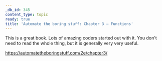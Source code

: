 ```yaml
---
_db_id: 345
content_type: topic
ready: true
title: 'Automate the boring stuff: Chapter 3 – Functions'
---
```


This is a great book. Lots of amazing coders started out with it. You don't need to read the whole thing, but it is generally very very useful.

https://automatetheboringstuff.com/2e/chapter3/